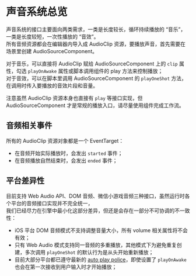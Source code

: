 # 声音系统总览

声音系统的接口主要面向两类需求，一类是长度较长，循环持续播放的 “音乐”，一类是长度较短，一次性播放的 “音效”。<br>
所有音频资源都会在编辑器内导入成 AudioClip 资源，要播放声音，首先需要在场景里创建 AudioSourceComponent。

对于音乐，可以直接将 AudioClip 赋给 AudioSourceComponent 上的 `clip` 属性，勾选 `playOnAwake` 属性或脚本调用组件的 play 方法来控制播放；<br>
对于音效，可以在脚本里调用 AudioSourceComponent 的 `playOneShot` 方法，在调用时传入要播放的音效片段和音量。

注意虽然 AudioClip 资源本身也直接有 `play` 等接口实现，但 AudioSourceComponent 才是常规的播放入口，请尽量使用组件完成工作流。

## 音频相关事件
所有的 AudioClip 资源对象都是一个 EventTarget：
* 在音频开始实际播放时，会发出 `started` 事件；
* 在音频播放自然结束时，会发出 `ended` 事件；

## 平台差异性

目前支持 Web Audio API、DOM 音频、微信小游戏音频三种接口，虽然运行时各个平台的音频接口实现并不完全统一，<br>
我们已经尽力在引擎中最小化这部分差异，但还是会存在一部分不可协调的不一致性：
* iOS 平台 DOM 音频模式不支持调整音量大小，所有 volume 相关属性将不会有效；
* 只有 Web Audio 模式支持同一音频的多重播放，其他模式下为避免重复创建，多次调用 `playOneShot` 的默认行为是从头开始重新播放；
* 目前大部分平台都已遵守最新的 [auto play police](https://www.chromium.org/audio-video/autoplay)，即使设置了 `playOnAwake` 也会在第一次接收到用户输入时才开始播放；
